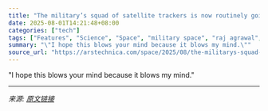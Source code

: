 ```yaml
---
title: "The military’s squad of satellite trackers is now routinely going on alert"
date: 2025-08-01T14:21:48+08:00
categories: ["tech"]
tags: ["Features", "Science", "Space", "military space", "raj agrawal", "space debris", "space operations command", "US Space Force"]
summary: "\"I hope this blows your mind because it blows my mind.\""
source_url: "https://arstechnica.com/space/2025/08/the-militarys-squad-of-satellite-trackers-is-now-routinely-going-on-alert/"
---
```


"I hope this blows your mind because it blows my mind."

---

*来源: [原文链接](https://arstechnica.com/space/2025/08/the-militarys-squad-of-satellite-trackers-is-now-routinely-going-on-alert/)*
